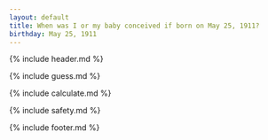 ```yaml
---
layout: default
title: When was I or my baby conceived if born on May 25, 1911?
birthday: May 25, 1911
---
```


{% include header.md %}

{% include guess.md %}

{% include calculate.md %}

{% include safety.md %}

{% include footer.md %}



